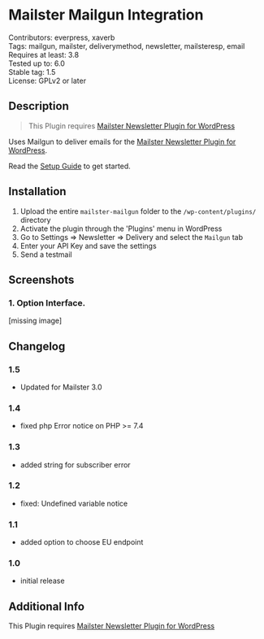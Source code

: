 # Mailster Mailgun Integration

Contributors: everpress, xaverb  
Tags: mailgun, mailster, deliverymethod, newsletter, mailsteresp, email  
Requires at least: 3.8  
Tested up to: 6.0  
Stable tag: 1.5  
License: GPLv2 or later

## Description

> This Plugin requires [Mailster Newsletter Plugin for WordPress](https://mailster.co/?utm_campaign=wporg&utm_source=wordpress.org&utm_medium=readme&utm_term=Mailgun)

Uses Mailgun to deliver emails for the [Mailster Newsletter Plugin for WordPress](https://mailster.co/?utm_campaign=wporg&utm_source=wordpress.org&utm_medium=readme&utm_term=Mailgun).

Read the [Setup Guide](https://kb.mailster.co/send-your-newsletters-via-mailgun?utm_campaign=wporg&utm_source=Mailgun&utm_medium=readme) to get started.

## Installation

1. Upload the entire `mailster-mailgun` folder to the `/wp-content/plugins/` directory
2. Activate the plugin through the 'Plugins' menu in WordPress
3. Go to Settings => Newsletter => Delivery and select the `Mailgun` tab
4. Enter your API Key and save the settings
5. Send a testmail

## Screenshots

### 1. Option Interface.

[missing image]

## Changelog

### 1.5

-   Updated for Mailster 3.0

### 1.4

-   fixed php Error notice on PHP >= 7.4

### 1.3

-   added string for subscriber error

### 1.2

-   fixed: Undefined variable notice

### 1.1

-   added option to choose EU endpoint

### 1.0

-   initial release

## Additional Info

This Plugin requires [Mailster Newsletter Plugin for WordPress](https://mailster.co/?utm_campaign=wporg&utm_source=wordpress.org&utm_medium=readme&utm_term=Mailgun)
